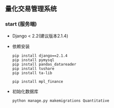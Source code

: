 ## 量化交易管理系统

### start (服务端)
- Django < 2.2(建议版本2.1.4)

- 依赖安装

  ```shell
  pip install django==2.1.4
  pip install pymysql
  pip install pandas_datareader
  pip install tushare
  pip install ta-lib

  pip install mpl_finance 
  ```

- 初始化数据库

  ```shell
  python manage.py makemigrations Quantitative
  ```

  